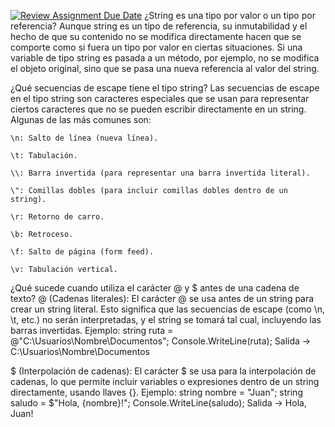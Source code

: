 [![Review Assignment Due Date](https://classroom.github.com/assets/deadline-readme-button-22041afd0340ce965d47ae6ef1cefeee28c7c493a6346c4f15d667ab976d596c.svg)](https://classroom.github.com/a/24pP-Pw_)
¿String es una tipo por valor o un tipo por referencia?
Aunque string es un tipo de referencia, su inmutabilidad y el hecho de que su contenido no se modifica directamente hacen que se comporte como si fuera un tipo por valor en ciertas situaciones. Si una variable de tipo string es pasada a un método, por ejemplo, no se modifica el objeto original, sino que se pasa una nueva referencia al valor del string.


¿Qué secuencias de escape tiene el tipo string?
Las secuencias de escape en el tipo string son caracteres especiales que se usan para representar ciertos caracteres que no se pueden escribir directamente en un string. Algunas de las más comunes son:

    \n: Salto de línea (nueva línea).

    \t: Tabulación.

    \\: Barra invertida (para representar una barra invertida literal).

    \": Comillas dobles (para incluir comillas dobles dentro de un string).

    \r: Retorno de carro.

    \b: Retroceso.

    \f: Salto de página (form feed).

    \v: Tabulación vertical.


¿Qué sucede cuando utiliza el carácter @ y $ antes de una cadena de texto?
@ (Cadenas literales):
El carácter @ se usa antes de un string para crear un string literal. Esto significa que las secuencias de escape (como \n, \t, etc.) no serán interpretadas, y el string se tomará tal cual, incluyendo las barras invertidas. 
Ejemplo:
string ruta = @"C:\Usuarios\Nombre\Documentos";
Console.WriteLine(ruta);
Salida -> C:\Usuarios\Nombre\Documentos


$ (Interpolación de cadenas):
El carácter $ se usa para la interpolación de cadenas, lo que permite incluir variables o expresiones dentro de un string directamente, usando llaves {}.
Ejemplo:
string nombre = "Juan";
string saludo = $"Hola, {nombre}!";
Console.WriteLine(saludo);
Salida -> Hola, Juan!
